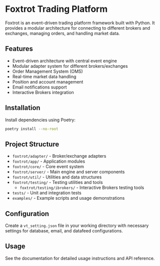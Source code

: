 # Foxtrot Trading Platform

Foxtrot is an event-driven trading platform framework built with Python. It provides a modular architecture for connecting to different brokers and exchanges, managing orders, and handling market data.

## Features

- Event-driven architecture with central event engine
- Modular adapter system for different brokers/exchanges
- Order Management System (OMS)
- Real-time market data handling
- Position and account management
- Email notifications support
- Interactive Brokers integration

## Installation

Install dependencies using Poetry:

```bash
poetry install --no-root
```

## Project Structure

- `foxtrot/adapter/` - Broker/exchange adapters
- `foxtrot/app/` - Application modules
- `foxtrot/core/` - Core event system
- `foxtrot/server/` - Main engine and server components
- `foxtrot/util/` - Utilities and data structures
- `foxtrot/testing/` - Testing utilities and tools
  - `foxtrot/testing/ibrokers/` - Interactive Brokers testing tools
- `tests/` - Unit and integration tests
- `examples/` - Example scripts and usage demonstrations

## Configuration

Create a `vt_setting.json` file in your working directory with necessary settings for database, email, and datafeed configurations.

## Usage

See the documentation for detailed usage instructions and API reference.